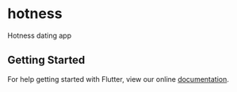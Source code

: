 # hotness

Hotness dating app

## Getting Started

For help getting started with Flutter, view our online
[documentation](https://flutter.io/).
